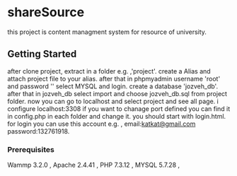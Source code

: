 # shareSource

this project is content managment system for resource of university.

## Getting Started

after clone project, extract in a folder e.g. ,'project'. 
create a Alias and attach project file to your alias. 
after that in phpmyadmin username 'root' and password '' select MYSQL and login. 
create a database 'jozveh_db'. 
after that in jozveh_db select import and choose jozveh_db.sql from project folder. 
now you can go to localhost and select project and see all page. 
i configure localhost:3308 if you want to chanage port defined you can find it in config.php in each folder and change it. 
you should start with login.html. 
for login you can use this account e.g. , email:katkat@gmail.com password:132761918. 

### Prerequisites

Wammp 3.2.0 ,
Apache 2.4.41 ,
PHP 7.3.12 ,
MYSQL 5.7.28 ,

